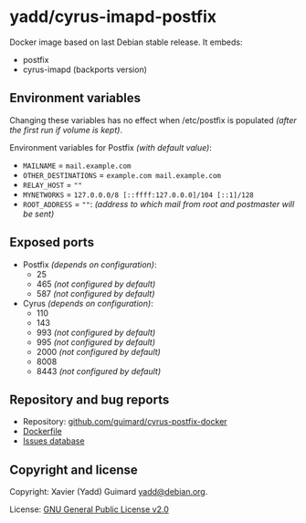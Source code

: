 # yadd/cyrus-imapd-postfix

Docker image based on last Debian stable release. It embeds:
 * postfix
 * cyrus-imapd (backports version)

## Environment variables

Changing these variables has no effect when /etc/postfix is populated
_(after the first run if volume is kept)_.

Environment variables for Postfix _(with default value)_:

* `MAILNAME` = `mail.example.com`
* `OTHER_DESTINATIONS` = `example.com mail.example.com`
* `RELAY_HOST` = `""`
* `MYNETWORKS` = `127.0.0.0/8 [::ffff:127.0.0.0]/104 [::1]/128`
* `ROOT_ADDRESS` = `""`: _(address to which mail from root and postmaster will be sent)_

## Exposed ports

* Postfix _(depends on configuration)_:
  * 25
  * 465 _(not configured by default)_
  * 587 _(not configured by default)_
* Cyrus _(depends on configuration)_:
  * 110
  * 143
  * 993 _(not configured by default)_
  * 995 _(not configured by default)_
  * 2000 _(not configured by default)_
  * 8008
  * 8443 _(not configured by default)_

## Repository and bug reports

* Repository: [github.com/guimard/cyrus-postfix-docker](https://github.com/guimard/cyrus-postfix-docker/tree/master/base)
* [Dockerfile](https://github.com/guimard/cyrus-postfix-docker/blob/master/base/Dockerfile)
* [Issues database](https://github.com/guimard/cyrus-postfix-docker/issues)

## Copyright and license

Copyright: Xavier (Yadd) Guimard <yadd@debian.org>.

License: [GNU General Public License v2.0](https://github.com/guimard/cyrus-postfix-docker/blob/master/LICENSE)
